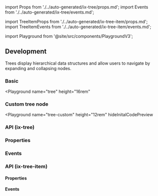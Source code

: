 import Props from './../auto-generated/ix-tree/props.md';
import Events from './../auto-generated/ix-tree/events.md';

import TreeItemProps from './../auto-generated/ix-tree-item/props.md';
import TreeItemEvents from './../auto-generated/ix-tree-item/events.md';

import Playground from '@site/src/components/PlaygroundV3';

## Development

<!-- introduction start -->
Trees display hierarchical data structures and allow users to navigate by expanding and collapsing nodes.
<!-- introduction end -->

### Basic

<Playground
  name="tree"
  height="16rem"
  >
</Playground>

### Custom tree node

<Playground
  name="tree-custom"
  height="12rem"
  hideInitalCodePreview
  >
</Playground>

### API (ix-tree)

### Properties

<Props />

### Events

<Events />

### API (ix-tree-item)

#### Properties

<TreeItemProps />

#### Events

<TreeItemEvents />
